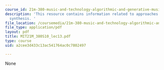 ```yaml
---
course_id: 21m-380-music-and-technology-algorithmic-and-generative-music-spring-2010
description: 'This resource contains information related to approaches: non-standard
  synthesis. '
file_location: /coursemedia/21m-380-music-and-technology-algorithmic-and-generative-music-spring-2010/a2cee3d433c13ac541764ac0c7802497_MIT21M_380S10_lec13.pdf
file_type: application/pdf
layout: pdf
title: MIT21M_380S10_lec13.pdf
type: course
uid: a2cee3d433c13ac541764ac0c7802497

---
```

None